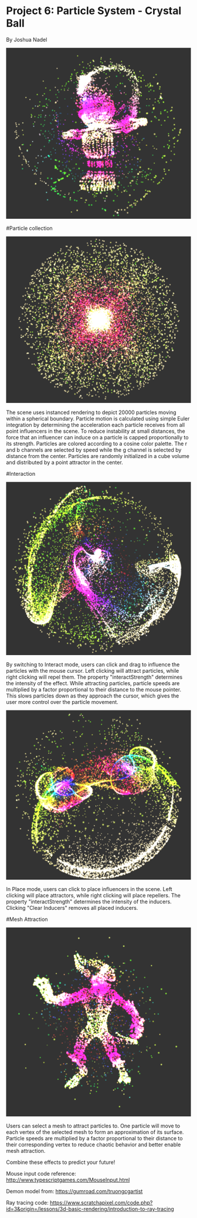 
# Project 6: Particle System - Crystal Ball
By Joshua Nadel

![](img1.png)

#Particle collection

![](img2.png)

The scene uses instanced rendering to depict 20000 particles moving within a spherical boundary. Particle motion is calculated using simple Euler integration by determining the acceleration each particle receives from all point influencers in the scene. To reduce instability at small distances, the force that an influencer can induce on a particle is capped proportionally to its strength. Particles are colored according to a cosine color palette. The r and b channels are selected by speed while the g channel is selected by distance from the center. Particles are randomly initialized in a cube volume and distributed by a point attractor in the center.

#Interaction

![](img3.png)

By switching to Interact mode, users can click and drag to influence the particles with the mouse cursor. Left clicking will attract particles, while right clicking will repel them. The property "interactStrength" determines the intensity of the effect. While attracting particles, particle speeds are multiplied by a factor proportional to their distance to the mouse pointer. This slows particles down as they approach the cursor, which gives the user more control over the particle movement.

![](img4.png)

In Place mode, users can click to place influencers in the scene. Left clicking will place attractors, while right clicking will place repellers. The property "interactStrength" determines the intensity of the inducers. Clicking "Clear Inducers" removes all placed inducers.

#Mesh Attraction

![](img5.png)

Users can select a mesh to attract particles to. One particle will move to each vertex of the selected mesh to form an approximation of its surface. Particle speeds are multiplied by a factor proportional to their distance to their corresponding vertex to reduce chaotic behavior and better enable mesh attraction.

Combine these effects to predict your future!

Mouse input code reference: http://www.typescriptgames.com/MouseInput.html

Demon model from: https://gumroad.com/truongcgartist

Ray tracing code: https://www.scratchapixel.com/code.php?id=3&origin=/lessons/3d-basic-rendering/introduction-to-ray-tracing